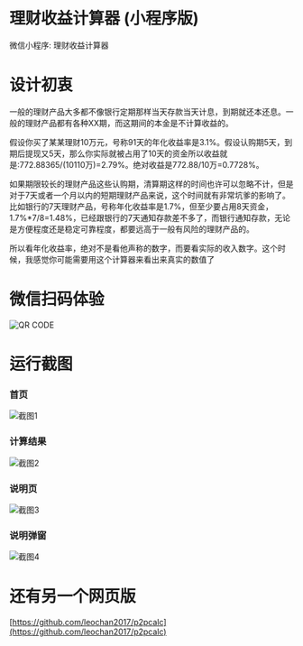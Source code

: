 # 理财收益计算器 (小程序版)
微信小程序: 理财收益计算器

# 设计初衷
一般的理财产品大多都不像银行定期那样当天存款当天计息，到期就还本还息。一般的理财产品都有各种XX期，而这期间的本金是不计算收益的。

假设你买了某某理财10万元，号称91天的年化收益率是3.1%。假设认购期5天，到期后提现又5天，那么你实际就被占用了10天的资金所以收益就是:772.88365/(10110万)=2.79%。绝对收益是772.88/10万=0.7728%。

如果期限较长的理财产品这些认购期，清算期这样的时间也许可以忽略不计，但是对于7天或者一个月以内的短期理财产品来说，这个时间就有非常坑爹的影响了。比如银行的7天理财产品，号称年化收益率是1.7%，但至少要占用8天资金，1.7%*7/8=1.48%，已经跟银行的7天通知存款差不多了，而银行通知存款，无论是方便程度还是稳定可靠程度，都要远高于一般有风险的理财产品的。

所以看年化收益率，绝对不是看他声称的数字，而要看实际的收入数字。这个时候，我感觉你可能需要用这个计算器来看出来真实的数值了

# 微信扫码体验
![QR CODE](https://github.com/leochan2017/p2pcalc-xcx/blob/master/%E7%B4%A0%E6%9D%90/gh_cfc6dc4a1bc8_258.jpg?raw=true)

# 运行截图
### 首页
![截图1](https://github.com/leochan2017/p2pcalc-xcx/blob/master/%E7%B4%A0%E6%9D%90/%E6%88%AA%E5%9B%BE/1.png?raw=true)

### 计算结果
![截图2](https://github.com/leochan2017/p2pcalc-xcx/blob/master/%E7%B4%A0%E6%9D%90/%E6%88%AA%E5%9B%BE/2.png?raw=true)

### 说明页
![截图3](https://github.com/leochan2017/p2pcalc-xcx/blob/master/%E7%B4%A0%E6%9D%90/%E6%88%AA%E5%9B%BE/3.png?raw=true)

### 说明弹窗
![截图4](https://github.com/leochan2017/p2pcalc-xcx/blob/master/%E7%B4%A0%E6%9D%90/%E6%88%AA%E5%9B%BE/4.png?raw=true)

# 还有另一个网页版
[https://github.com/leochan2017/p2pcalc](https://github.com/leochan2017/p2pcalc)
